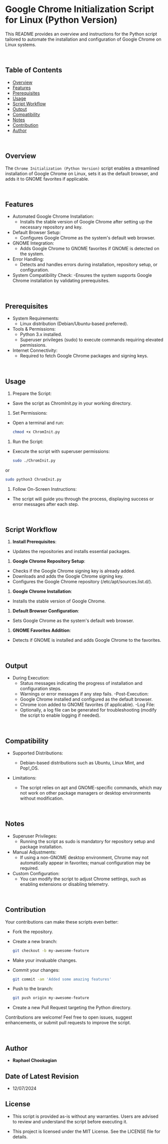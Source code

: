 # Google Chrome Initialization Script for Linux (Python Version)

This README provides an overview and instructions for the Python script tailored to automate the installation and configuration of Google Chrome on Linux systems.

<br>

## **Table of Contents**

- [Overview](#overview)
- [Features](#features)
- [Prerequisites](#prerequisites)
- [Usage](#usage)
- [Script Workflow](#script-workflow)
- [Output](#output)
- [Compatibility](#compatibility)
- [Notes](#notes)
- [Contribution](#contribution)
- [Author](#author)

<br>

## **Overview**

The `Chrome Initialization (Python Version)` script enables a streamlined installation of Google Chrome on Linux, sets it as the default browser, and adds it to GNOME favorites if applicable.

<br>

## **Features**

- Automated Google Chrome Installation:
  - Installs the stable version of Google Chrome after setting up the necessary repository and key.
- Default Browser Setup:
  - Configures Google Chrome as the system's default web browser.
- GNOME Integration:
  - Adds Google Chrome to GNOME favorites if GNOME is detected on the system.
- Error Handling:
  - Detects and handles errors during installation, repository setup, or configuration.
- System Compatibility Check:
  -Ensures the system supports Google Chrome installation by validating prerequisites.

<br>

## **Prerequisites**

- System Requirements:
  - Linux distribution (Debian/Ubuntu-based preferred).
- Tools & Permissions:
  - Python 3.x installed.
  - Superuser privileges (sudo) to execute commands requiring elevated permissions.
- Internet Connectivity:
  - Required to fetch Google Chrome packages and signing keys.

<br>

## **Usage**

1. Prepare the Script:

- Save the script as ChromInit.py in your working directory.

1. Set Permissions:

- Open a terminal and run:

  ```bash
  chmod +x ChromInit.py
  ```

1. Run the Script:

- Execute the script with superuser permissions:

  ```bash
  sudo ./ChromInit.py
  ```

or

  ```bash
  sudo python3 ChromInit.py
  ```

1. Follow On-Screen Instructions:

- The script will guide you through the process, displaying success or error messages after each step.

<br>

## **Script Workflow**

1. **Install Prerequisites**:

- Updates the repositories and installs essential packages.

1. **Google Chrome Repository Setup**:

- Checks if the Google Chrome signing key is already added.
- Downloads and adds the Google Chrome signing key.
- Configures the Google Chrome repository (/etc/apt/sources.list.d/).

1. **Google Chrome Installation**:

- Installs the stable version of Google Chrome.

1. **Default Browser Configuration**:

- Sets Google Chrome as the system's default web browser.

1. **GNOME Favorites Addition**:

- Detects if GNOME is installed and adds Google Chrome to the favorites.

<br>

## **Output**

- During Execution:
  - Status messages indicating the progress of installation and configuration steps.
  - Warnings or error messages if any step fails.
-Post-Execution:
  - Google Chrome installed and configured as the default browser.
  - Chrome icon added to GNOME favorites (if applicable).
-Log File:
  - Optionally, a log file can be generated for troubleshooting (modify the script to enable logging if needed).

<br>

## **Compatibility**

- Supported Distributions:
  - Debian-based distributions such as Ubuntu, Linux Mint, and Pop!_OS.

- Limitations:
  - The script relies on apt and GNOME-specific commands, which may not work on other package managers or desktop environments without modification.

<br>

## **Notes**

- Superuser Privileges:
  - Running the script as sudo is mandatory for repository setup and package installation.
- Manual Adjustments:
  - If using a non-GNOME desktop environment, Chrome may not automatically appear in favorites; manual configuration may be required.
- Custom Configuration:
  - You can modify the script to adjust Chrome settings, such as enabling extensions or disabling telemetry.

<br>

## **Contribution**

Your contributions can make these scripts even better:

- Fork the repository.
- Create a new branch:

  ```bash
  git checkout -b my-awesome-feature
  ```

- Make your invaluable changes.
- Commit your changes:

  ```bash
  git commit -am 'Added some amazing features'
  ```

- Push to the branch:

  ```bash
  git push origin my-awesome-feature
  ```

- Create a new Pull Request targeting the Python directory.

Contributions are welcome! Feel free to open issues, suggest enhancements, or submit pull requests to improve the script.

<br>

## **Author**

- **Raphael Chookagian**

## **Date of Latest Revision**

- 12/07/2024

## **License**

- This script is provided as-is without any warranties. Users are advised to review and understand the script before executing it.

- This project is licensed under the MIT License. See the LICENSE file for details.

